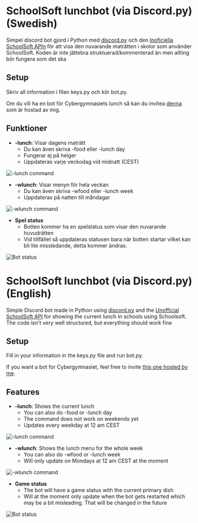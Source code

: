 
# SchoolSoft lunchbot (via Discord.py) (Swedish)
Simpel discord bot gjord i Python med [discord.py](https://github.com/Rapptz/discord.py) och den [Inoficiella SchoolSoft APIn](https://github.com/lnus/schoolsoft-api) för att visa den nuvarande maträtten i skolor som använder SchoolSoft. Koden är inte jättebra struktuerad/kommenterad än men allting bör fungera som det ska

## Setup
Skriv all information i filen keys.py och kör bot.py.

Om du vill ha en bot för Cybergymnasiets lunch så kan du invitea [denna](https://discordapp.com/api/oauth2/authorize?client_id=571758785115324427&permissions=0&scope=bot) som är hostad av mig.

## Funktioner
- **-lunch**: Visar dagens maträtt
  - Du kan även skriva -food eller -lunch day
  - Fungerar ej på helger
  - Uppdateras varje veckodag vid midnatt (CEST)

![-lunch command](https://media.discordapp.net/attachments/520168552687206400/576808899059908618/unknown.png)

- **-wlunch**: Visar menyn för hela veckan
  - Du kan även skriva -wfood eller -lunch week
  - Uppdateras på natten till måndagar
  
![-wlunch command](https://cdn.discordapp.com/attachments/520168552687206400/576808397832454184/unknown.png)

- **Spel status**
  - Botten kommer ha en spelstatus som visar den nuvarande huvudrätten
  - Vid tillfället så uppdateras statusen bara när botten startar vilket kan bli lite missledande, detta kommer ändras.
  
![Bot status](https://cdn.discordapp.com/attachments/520168552687206400/576809571167764500/unknown.png)

# SchoolSoft lunchbot (via Discord.py) (English)

Simple Discord bot made in Python using [discord.py](https://github.com/Rapptz/discord.py) and the [Unofficial SchoolSoft API](https://github.com/lnus/schoolsoft-api) for showing the current lunch in schools using Schoolsoft. The code isn't very well structured, but everything should work fine

## Setup
Fill in your information in the keys.py file and run bot.py.

If you want a bot for Cybergymnasiet, feel free to invite [this one hosted by me](https://discordapp.com/api/oauth2/authorize?client_id=571758785115324427&permissions=0&scope=bot).

## Features
- **-lunch**: Shows the current lunch
  - You can also do -food or -lunch day
  - The command does not work on weekends yet
  - Updates every weekday at 12 am CEST

![-lunch command](https://media.discordapp.net/attachments/520168552687206400/576808899059908618/unknown.png)

- **-wlunch**: Shows the lunch menu for the whole week
  - You can also do -wfood or -lunch week
  - Will only update on Mondays at 12 am CEST at the moment
  
![-wlunch command](https://cdn.discordapp.com/attachments/520168552687206400/576808397832454184/unknown.png)

- **Game status**
  - The bot will have a game status with the current primary dish
  - Will at the moment only update when the bot gets restarted which may be a bit misleading. That will be changed in the future
  
![Bot status](https://cdn.discordapp.com/attachments/520168552687206400/576809571167764500/unknown.png)


